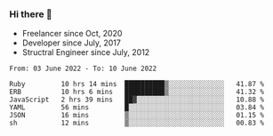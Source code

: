 ### Hi there 👋

- Freelancer since Oct, 2020
- Developer since July, 2017
- Structral Engineer since July, 2012

<!--START_SECTION:waka-->

```text
From: 03 June 2022 - To: 10 June 2022

Ruby         10 hrs 14 mins  ██████████▒░░░░░░░░░░░░░░   41.87 %
ERB          10 hrs 6 mins   ██████████▒░░░░░░░░░░░░░░   41.32 %
JavaScript   2 hrs 39 mins   ██▓░░░░░░░░░░░░░░░░░░░░░░   10.88 %
YAML         56 mins         █░░░░░░░░░░░░░░░░░░░░░░░░   03.84 %
JSON         16 mins         ▒░░░░░░░░░░░░░░░░░░░░░░░░   01.15 %
sh           12 mins         ▒░░░░░░░░░░░░░░░░░░░░░░░░   00.83 %
```

<!--END_SECTION:waka-->
